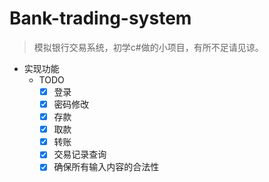 # Bank-trading-system
> 模拟银行交易系统，初学c#做的小项目，有所不足请见谅。

+ 实现功能
    + TODO
        + [x] 登录
        + [x] 密码修改
        + [x] 存款
        + [x] 取款
        + [x] 转账
        + [x] 交易记录查询
        + [x] 确保所有输入内容的合法性
